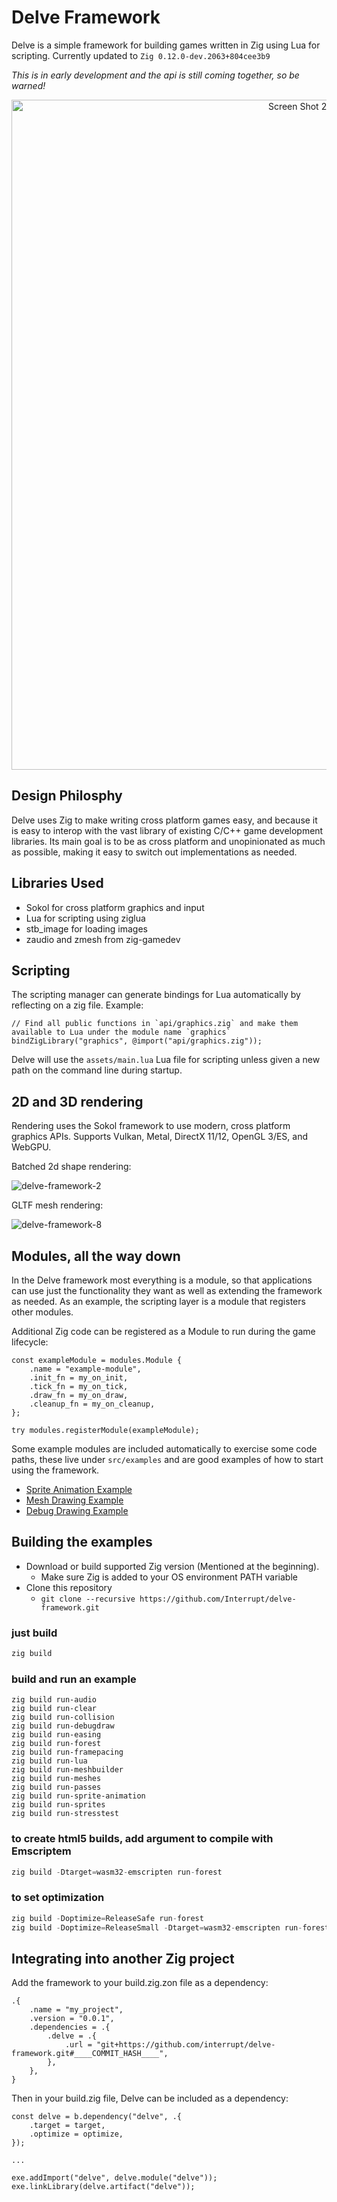 # Delve Framework

Delve is a simple framework for building games written in Zig using Lua for scripting. Currently updated to `Zig 0.12.0-dev.2063+804cee3b9`

*This is in early development and the api is still coming together, so be warned!*

<p align="center">
<img width="1072" alt="Screen Shot 2024-01-27 at 12 02 33 AM" src="https://github.com/Interrupt/delve-framework/assets/1374/45b64806-7829-4542-80d5-5a892eebf80d">
</p>


## Design Philosphy

Delve uses Zig to make writing cross platform games easy, and because it is easy to interop with the vast library of existing C/C++ game development libraries. Its main goal is to be as cross platform and unopinionated as much as possible, making it easy to switch out implementations as needed.

## Libraries Used

* Sokol for cross platform graphics and input
* Lua for scripting using ziglua
* stb_image for loading images
* zaudio and zmesh from zig-gamedev

## Scripting

The scripting manager can generate bindings for Lua automatically by reflecting on a zig file. Example:

```
// Find all public functions in `api/graphics.zig` and make them available to Lua under the module name `graphics`
bindZigLibrary("graphics", @import("api/graphics.zig"));
```

Delve will use the `assets/main.lua` Lua file for scripting unless given a new path on the command line during startup.

## 2D and 3D rendering

Rendering uses the Sokol framework to use modern, cross platform graphics APIs. Supports Vulkan, Metal, DirectX 11/12, OpenGL 3/ES, and WebGPU.

Batched 2d shape rendering:

![delve-framework-2](https://github.com/Interrupt/delve-framework/assets/1374/48665a57-ba2b-44c2-a520-39b885c42de1)

GLTF mesh rendering:

![delve-framework-8](https://github.com/Interrupt/delve-framework/assets/1374/215754b4-f186-419a-842e-cb38a4e2c88f)




## Modules, all the way down

In the Delve framework most everything is a module, so that applications can use just the functionality they want as well as extending the framework as needed. As an example, the scripting layer is a module that registers other modules.

Additional Zig code can be registered as a Module to run during the game lifecycle:

```
const exampleModule = modules.Module {
    .name = "example-module",
    .init_fn = my_on_init,
    .tick_fn = my_on_tick,
    .draw_fn = my_on_draw,
    .cleanup_fn = my_on_cleanup,
};

try modules.registerModule(exampleModule);
```

Some example modules are included automatically to exercise some code paths, these live under `src/examples` and are good examples of how to start using the framework.

* [Sprite Animation Example](src/examples/sprite-animation.zig)
* [Mesh Drawing Example](src/examples/meshes.zig)
* [Debug Drawing Example](src/examples/debugdraw.zig)

## Building the examples

- Download or build supported Zig version (Mentioned at the beginning).
    - Make sure Zig is added to your OS environment PATH variable
- Clone this repository
    - `git clone --recursive https://github.com/Interrupt/delve-framework.git`



### just build
```java
zig build
```

### build and run an example
```
zig build run-audio
zig build run-clear
zig build run-collision
zig build run-debugdraw
zig build run-easing
zig build run-forest
zig build run-framepacing
zig build run-lua
zig build run-meshbuilder
zig build run-meshes
zig build run-passes
zig build run-sprite-animation
zig build run-sprites
zig build run-stresstest
```

### to create html5 builds, add argument to compile with Emscriptem

```java
zig build -Dtarget=wasm32-emscripten run-forest
```

### to set optimization

```java
zig build -Doptimize=ReleaseSafe run-forest
zig build -Doptimize=ReleaseSmall -Dtarget=wasm32-emscripten run-forest
```

## Integrating into another Zig project

Add the framework to your build.zig.zon file as a dependency:

```
.{
    .name = "my_project",
    .version = "0.0.1",
    .dependencies = .{
        .delve = .{
            .url = "git+https://github.com/interrupt/delve-framework.git#____COMMIT_HASH____",
        },
    },
}
```

Then in your build.zig file, Delve can be included as a dependency:

```
const delve = b.dependency("delve", .{
    .target = target,
    .optimize = optimize,
});

...

exe.addImport("delve", delve.module("delve"));
exe.linkLibrary(delve.artifact("delve"));
```
